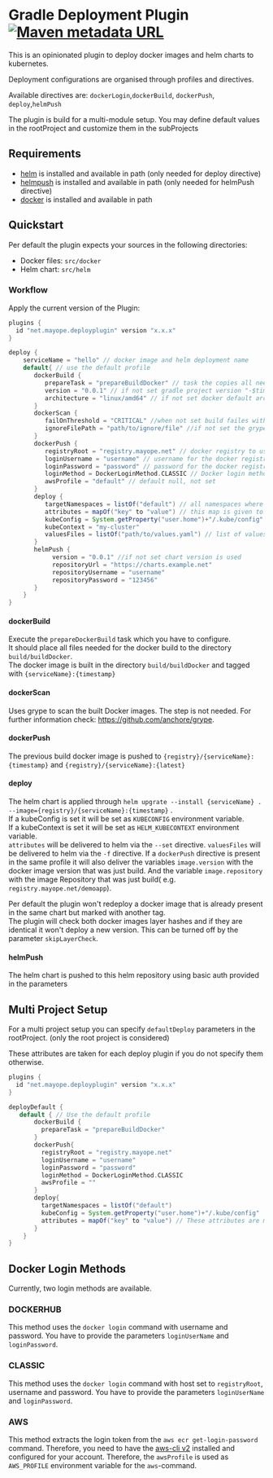 # Gradle Deployment Plugin[![Maven metadata URL](https://img.shields.io/maven-metadata/v?label=Plugin&metadataUrl=https%3A%2F%2Fplugins.gradle.org%2Fm2%2Fnet%2Fmayope%2Fdeployplugin%2Fnet.mayope.deployplugin.gradle.plugin%2Fmaven-metadata.xml)](https://plugins.gradle.org/plugin/net.mayope.deployplugin)

This is an opinionated plugin to deploy docker images and helm charts to kubernetes.

Deployment configurations are organised through profiles and directives.

Available directives are: `dockerLogin`,`dockerBuild`, `dockerPush`, `deploy`,`helmPush`

The plugin is build for a multi-module setup. You may define default values in the rootProject and customize them in the
subProjects

## Requirements

- [helm](https://helm.sh/docs/intro/install/) is installed and available in path (only needed for deploy directive)
- [helmpush](https://github.com/chartmuseum/helm-push) is installed and available in path (only needed for helmPush
  directive)
- [docker](https://docs.docker.com/get-docker/) is installed and available in path

## Quickstart

Per default the plugin expects your sources in the following directories:

- Docker files: `src/docker`
- Helm chart: `src/helm`

### Workflow

Apply the current version of the Plugin:

```gradle
plugins {
  id "net.mayope.deployplugin" version "x.x.x"
}

deploy {
    serviceName = "hello" // docker image and helm deployment name
    default{ // use the default profile
       dockerBuild { 
          prepareTask = "prepareBuildDocker" // task the copies all needed files to build/buildDocker
          version = "0.0.1" // if not set gradle project version "-$timestamp" is used
          architecture = "linux/amd64" // if not set docker default architecture is chosen
       }
       dockerScan {
          failOnThreshold = "CRITICAL" //when not set build failes with high vulnerabilities 
          ignoreFilePath = "path/to/ignore/file" //if not set the grype.yaml is expected in the project dir 
       }
       dockerPush {
          registryRoot = "registry.mayope.net" // docker registry to use
          loginUsername = "username" // username for the docker registry, needed on login method classic
          loginPassword = "password" // password for the docker registry, needed on login method classic
          loginMethod = DockerLoginMethod.CLASSIC // Docker login method, for AWS see below
          awsProfile = "default" // default null, not set
       }
       deploy {
          targetNamespaces = listOf("default") // all namespaces where the app should be deployt
          attributes = mapOf("key" to "value") // this map is given to helm if you need to parameterize your helm chart
          kubeConfig = System.getProperty("user.home")+"/.kube/config" // default null, not set
          kubeContext = "my-cluster"
          valuesFiles = listOf("path/to/values.yaml") // list of values files to use
       }
       helmPush {
            version = "0.0.1" //if not set chart version is used
            repositoryUrl = "https://charts.example.net"
            repositoryUsername = "username"
            repositoryPassword = "123456"
       }
    }
}
```

#### dockerBuild

Execute the `prepareDockerBuild` task which you have to configure.   
It should place all files needed for the docker build to the directory `build/buildDocker`.  
The docker image is built in the directory `build/buildDocker` and tagged with `{serviceName}:{timestamp}`

#### dockerScan 
Uses grype to scan the built Docker images.
The step is not needed. For further information check: <https://github.com/anchore/grype>.

#### dockerPush

The previous build docker image is pushed to `{registry}/{serviceName}:{timestamp}`
and `{registry}/{serviceName}:{latest}`

#### deploy

The helm chart is applied through `helm upgrate --install {serviceName} . --image={registry}/{serviceName}:{timestamp}`
.  
If a kubeConfig is set it will be set as `KUBECONFIG` environment variable.  
If a kubeContext is set it will be set as `HELM_KUBECONTEXT` environment variable.  
`attributes` will be delivered to helm via the `--set` directive.
`valuesFiles` will be delivered to helm via the `-f` directive.
If a `dockerPush` directive is present in the same profile it will also deliver the variables `image.version` with the
docker image version that was just build. And the variable `image.repository` with the image Repository that was just
build( e.g. `registry.mayope.net/demoapp`).

Per default the plugin won't redeploy a docker image that is already present in the same chart but marked with another tag.  
The plugin will check both docker images layer hashes and if they are identical it won't deploy a new version.
This can be turned off by the parameter `skipLayerCheck`.

#### helmPush
The helm chart is pushed to this helm repository using basic auth provided in the parameters

## Multi Project Setup

For a multi project setup you can specify `defaultDeploy` parameters in the rootProject. (only the root project is
considered)

These attributes are taken for each deploy plugin if you do not specify them otherwise.

```gradle
plugins {
  id "net.mayope.deployplugin" version "x.x.x"
}

deployDefault {
   default { // Use the default profile
       dockerBuild {
         prepareTask = "prepareBuildDocker" 
       }
       dockerPush{
         registryRoot = "registry.mayope.net" 
         loginUsername = "username" 
         loginPassword = "password" 
         loginMethod = DockerLoginMethod.CLASSIC 
         awsProfile = ""
       }
       deploy{
         targetNamespaces = listOf("default") 
         kubeConfig = System.getProperty("user.home")+"/.kube/config"
         attributes = mapOf("key" to "value") // These attributes are merged with the attributes of deploy {}
       }
    }
}
```

## Docker Login Methods

Currently, two login methods are available.
### DOCKERHUB

This method uses the `docker login` command with username and password. You have to provide the
parameters `loginUserName` and `loginPassword`.

### CLASSIC

This method uses the `docker login` command with host set to `registryRoot`, username and password. You have to provide the
parameters `loginUserName` and `loginPassword`.

### AWS

This method extracts the login token from the `aws ecr get-login-password` command. Therefore, you need to have
the [aws-cli v2](https://docs.aws.amazon.com/cli/latest/userguide/install-cliv2.html) installed and configured for your
account. Therefore, the `awsProfile` is used as `AWS_PROFILE` environment variable for the `aws`-command.

